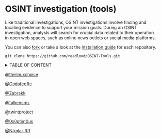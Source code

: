 # OSINT investigation (tools)

Like traditional investigations, OSINT investigations involve finding and locating evidence to support your mission goals. 
During an OSINT investigation, analysts will search for crucial data related to their operation in open web spaces, such as online news outlets or social media platforms.

You can also <a href="https://github.com/readloud/OSINT-Tools/fork">fork</a> or take a look at the <a href="https://github.com/git-guides/install-git">Installation guide</a> for each repository.

~~~git
git clone https://github.com/readloud/OSINT-Tools.git
~~~

<details>
<summary>TABLE OF CONTENT</summary>
<li><a href="fisherman/#README.md">fisherman</a></li>
<li><a href="twint/#README.md">twint</a></li>
<li><a href="twosintComet/#README.md">tw1tter0s1nt</a></li>
<li><a href="twpy/#README.md">twpy</a></li>
<li><a href="TwOSINT/#README.md">TwOSINT</a></li>
</details>

[@thelinuxchoice](github.com/thelinuxchoice)

[@Godofcoffe](github.com/Godofcoffe)

[@Zabrakk](github.com/Zabrakk)

[@falkensmz](github.com/falkensmz)

[@twintproject](github.com/twintproject)

[@0x0ptim0us](github.com/0x0ptim0us)

[@Nikolai-RR](github.com/Nikolai-RR)
